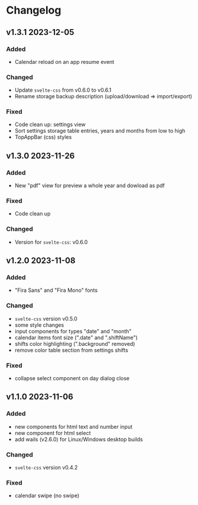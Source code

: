# Changelog

## v1.3.1 2023-12-05

### Added

- Calendar reload on an app resume event

### Changed

- Update `svelte-css` from v0.6.0 to v0.6.1
- Rename storage backup description (upload/download => import/export)

### Fixed

- Code clean up: settings view
- Sort settings storage table entries, years and months from low to high
- TopAppBar (css) styles

## v1.3.0 2023-11-26

### Added

- New "pdf" view for preview a whole year and dowload as pdf

### Fixed

- Code clean up

### Changed

- Version for `svelte-css`: v0.6.0

## v1.2.0 2023-11-08

### Added

- "Fira Sans" and "Fira Mono" fonts

### Changed

- `svelte-css` version v0.5.0
- some style changes
- input components for types "date" and "month"
- calendar items font size (".date" and ".shiftName")
- shifts color highlighting (".background" removed)
- remove color table section from settings shifts

### Fixed

- collapse select component on day dialog close

## v1.1.0 2023-11-06

### Added

- new components for html text and number input
- new component for html select
- add wails (v2.6.0) for Linux/Windows desktop builds

### Changed

- `svelte-css` version v0.4.2

### Fixed

- calendar swipe (no swipe)
